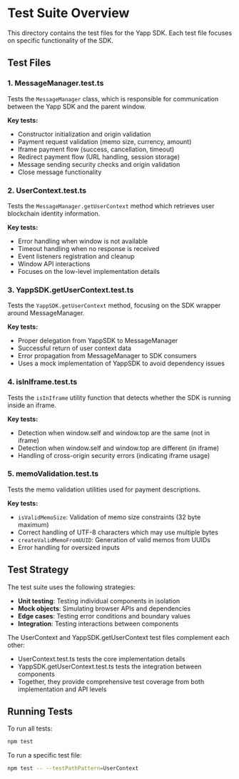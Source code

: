 # Test Suite Overview

This directory contains the test files for the Yapp SDK. Each test file focuses on specific functionality of the SDK.

## Test Files

### 1. MessageManager.test.ts

Tests the `MessageManager` class, which is responsible for communication between the Yapp SDK and the parent window.

**Key tests:**
- Constructor initialization and origin validation
- Payment request validation (memo size, currency, amount)
- Iframe payment flow (success, cancellation, timeout)
- Redirect payment flow (URL handling, session storage)
- Message sending security checks and origin validation
- Close message functionality

### 2. UserContext.test.ts

Tests the `MessageManager.getUserContext` method which retrieves user blockchain identity information.

**Key tests:**
- Error handling when window is not available
- Timeout handling when no response is received 
- Event listeners registration and cleanup
- Window API interactions
- Focuses on the low-level implementation details

### 3. YappSDK.getUserContext.test.ts

Tests the `YappSDK.getUserContext` method, focusing on the SDK wrapper around MessageManager.

**Key tests:**
- Proper delegation from YappSDK to MessageManager
- Successful return of user context data
- Error propagation from MessageManager to SDK consumers
- Uses a mock implementation of YappSDK to avoid dependency issues

### 4. isInIframe.test.ts

Tests the `isInIframe` utility function that detects whether the SDK is running inside an iframe.

**Key tests:**
- Detection when window.self and window.top are the same (not in iframe)
- Detection when window.self and window.top are different (in iframe)
- Handling of cross-origin security errors (indicating iframe usage)

### 5. memoValidation.test.ts

Tests the memo validation utilities used for payment descriptions.

**Key tests:**
- `isValidMemoSize`: Validation of memo size constraints (32 byte maximum)
- Correct handling of UTF-8 characters which may use multiple bytes
- `createValidMemoFromUUID`: Generation of valid memos from UUIDs
- Error handling for oversized inputs

## Test Strategy

The test suite uses the following strategies:
- **Unit testing**: Testing individual components in isolation
- **Mock objects**: Simulating browser APIs and dependencies
- **Edge cases**: Testing error conditions and boundary values
- **Integration**: Testing interactions between components

The UserContext and YappSDK.getUserContext test files complement each other:
- UserContext.test.ts tests the core implementation details
- YappSDK.getUserContext.test.ts tests the integration between components
- Together, they provide comprehensive test coverage from both implementation and API levels

## Running Tests

To run all tests:
```bash
npm test
```

To run a specific test file:
```bash
npm test -- --testPathPattern=UserContext
```